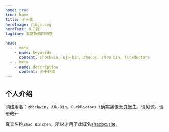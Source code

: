 ```yaml
---
home: true
icon: home
title: 关于我
heroImage: /logo.svg
heroText: 关于我
tagline: 爱瞎折腾的码农

head:
  - - meta
    - name: keywords
      content: zhbchwin, ujn-bin, zhaobc, zhao bin, fuckdoctors
  - - meta
    - name: description
      content: 关于赵斌
---
```


## 个人介绍

网络用名：`zhbchwin`，`UJN-Bin`。~~`FuckDoctors`（确实痛恨无良医生，请见谅，请忽略）~~

真实名称`Zhao Binchen`，所以才用了此域名[zhaobc.site](https://zhaobc.site)。

<div style="display: flex;justify-content: center;">
  <iframe :src="$withBase('/zhaobc.site/index.html')" style="border:none;height:auto;width:305px;height:115px;" />
</div>

## 兴趣爱好

<!-- prettier-ignore -->
没啥兴趣爱好，喜欢瞎折腾(ㄒoㄒ)

## 联系方式

- 邮件：[hi@zhaobc.site](mailto:hi@zhaobc.site)
- GitHub: [FuckDoctors](http://github.com/FuckDoctors)
